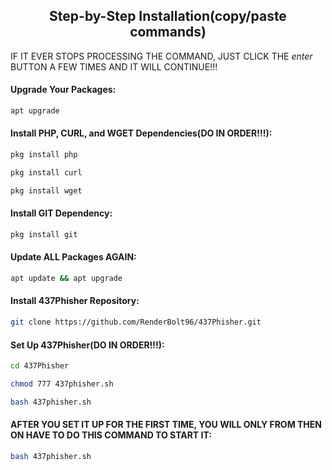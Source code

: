 <h2 align="center">Step-by-Step Installation(copy/paste commands)</h2>

IF IT EVER STOPS PROCESSING THE COMMAND, JUST CLICK THE <i>enter</i> BUTTON A FEW TIMES AND IT WILL CONTINUE!!!

#### Upgrade Your Packages:
```sh
apt upgrade
```
#### Install PHP, CURL, and WGET Dependencies(DO IN ORDER!!!):
```sh
pkg install php
```
```sh
pkg install curl
```
```sh
pkg install wget
```
#### Install GIT Dependency:
```sh
pkg install git
```
#### Update ALL Packages AGAIN:
```sh
apt update && apt upgrade
```
#### Install 437Phisher Repository:
```sh
git clone https://github.com/RenderBolt96/437Phisher.git
```
#### Set Up 437Phisher(DO IN ORDER!!!):
```sh
cd 437Phisher
```
```sh
chmod 777 437phisher.sh
```
```sh
bash 437phisher.sh
```
#### AFTER YOU SET IT UP FOR THE FIRST TIME, YOU WILL ONLY FROM THEN ON HAVE TO DO THIS COMMAND TO START IT:
```sh
bash 437phisher.sh
```
